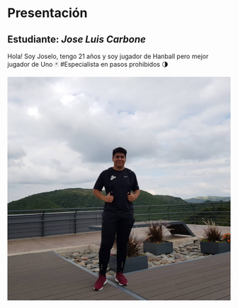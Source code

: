 # Presentación

## Estudiante: _Jose Luis Carbone_
 Hola! Soy Joselo, tengo 21 años y soy jugador de Hanball pero mejor jugador de Uno :black_joker:
 #Especialista en pasos prohibidos :last_quarter_moon:

![mi foto](Joselo.jpg)




